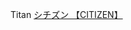 Titan
 <a href="http://www.eltratec.com/japanonline.asp?cheap=products-c207.html" title="シチズン 【CITIZEN】">シチズン 【CITIZEN】</a>